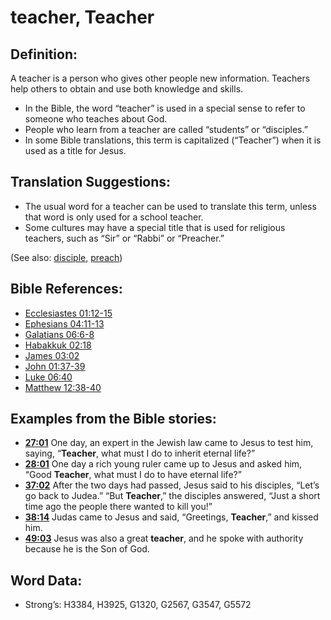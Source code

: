 # teacher, Teacher

## Definition:

A teacher is a person who gives other people new information. Teachers help others to obtain and use both knowledge and skills.

* In the Bible, the word “teacher” is used in a special sense to refer to someone who teaches about God.
* People who learn from a teacher are called “students” or “disciples.”
* In some Bible translations, this term is capitalized (“Teacher”) when it is used as a title for Jesus.

## Translation Suggestions:

* The usual word for a teacher can be used to translate this term, unless that word is only used for a school teacher.
* Some cultures may have a special title that is used for religious teachers, such as “Sir” or “Rabbi” or “Preacher.”


(See also: [disciple](../kt/disciple.md), [preach](../other/preach.md))

## Bible References:

* [Ecclesiastes 01:12-15](rc://en/tn/help/ecc/01/12)
* [Ephesians 04:11-13](rc://en/tn/help/eph/04/11)
* [Galatians 06:6-8](rc://en/tn/help/gal/06/06)
* [Habakkuk 02:18](rc://en/tn/help/hab/02/18)
* [James 03:02](rc://en/tn/help/jas/03/02)
* [John 01:37-39](rc://en/tn/help/jhn/01/37)
* [Luke 06:40](rc://en/tn/help/luk/06/40)
* [Matthew 12:38-40](rc://en/tn/help/mat/12/38)

## Examples from the Bible stories:

* __[27:01](rc://en/tn/help/obs/27/01)__ One day, an expert in the Jewish law came to Jesus to test him, saying, “__Teacher__, what must I do to inherit eternal life?”
* __[28:01](rc://en/tn/help/obs/28/01)__ One day a rich young ruler came up to Jesus and asked him, “Good __Teacher__, what must I do to have eternal life?”
* __[37:02](rc://en/tn/help/obs/37/02)__ After the two days had passed, Jesus said to his disciples, “Let’s go back to Judea.” “But __Teacher__,” the disciples answered, “Just a short time ago the people there wanted to kill you!”
* __[38:14](rc://en/tn/help/obs/38/14)__ Judas came to Jesus and said, “Greetings, __Teacher__,” and kissed him.
* __[49:03](rc://en/tn/help/obs/49/03)__ Jesus was also a great __teacher__, and he spoke with authority because he is the Son of God.

## Word Data:

* Strong’s: H3384, H3925, G1320, G2567, G3547, G5572
